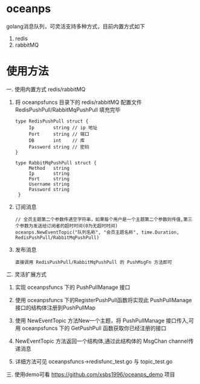 # oceanps
golang消息队列，可灵活支持多种方式，目前内置方式如下
1. redis
2. rabbitMQ 

# 使用方法
一. 使用内置方式 redis/rabbitMQ
1. 将 oceanpsfuncs 目录下的 redis/rabbitMQ 配置文件 RedisPushPull/RabbitMqPushPull 填充完毕
   ```
   type RedisPushPull struct {
        Ip       string // ip 地址
        Port     string // 端口
        DB       int    // 库
        Password string // 密码
   }
   
   type RabbitMqPushPull struct {
	    Method   string
	    Ip       string
	    Port     string
	    Username string
	    Password string
    }
   ```
2. 订阅消息
   ```
   // 全员主题第二个参数传递空字符串，如果每个用户是一个主题第二个参数则传值,第三个参数为发送给订阅者的超时时间(0为无超时时间)
   oceanps.NewEventTopic("队列名称", "会员主题名称", time.Duration, RedisPushPull/RabbitMqPushPull)
    ```

3. 发布消息 
    ```
    直接调用 RedisPushPull/RabbitMqPushPull 的 PushMsgFn 方法即可
    ```
   
二. 灵活扩展方式

1. 实现 oceanpsfuncs 下的 PushPullManage 接口

2. 使用 oceanpsfuncs 下的RegisterPushPull函数将实现此 PushPullManage 接口的结构体注册到PushPullMap

3. 使用 NewEventTopic 方法New一个主题，将 PushPullManage 接口传入,可用 oceanpsfuncs 下的 GetPushPull 函数获取你已经注册的接口

4. NewEventTopic 方法返回一个结构体,通过此结构体的 MsgChan channel传递消息

5. 详细方法可见 oceanpsfuncs->redisfunc_test.go 与 topic_test.go

三. 使用demo可看 https://github.com/xsbs1996/oceanps_demo 项目

